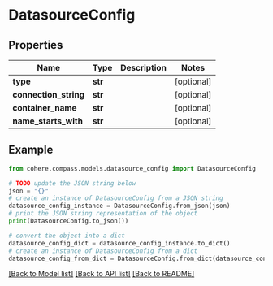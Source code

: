 # DatasourceConfig


## Properties

Name | Type | Description | Notes
------------ | ------------- | ------------- | -------------
**type** | **str** |  | [optional] 
**connection_string** | **str** |  | [optional] 
**container_name** | **str** |  | [optional] 
**name_starts_with** | **str** |  | [optional] 

## Example

```python
from cohere.compass.models.datasource_config import DatasourceConfig

# TODO update the JSON string below
json = "{}"
# create an instance of DatasourceConfig from a JSON string
datasource_config_instance = DatasourceConfig.from_json(json)
# print the JSON string representation of the object
print(DatasourceConfig.to_json())

# convert the object into a dict
datasource_config_dict = datasource_config_instance.to_dict()
# create an instance of DatasourceConfig from a dict
datasource_config_from_dict = DatasourceConfig.from_dict(datasource_config_dict)
```
[[Back to Model list]](../README.md#documentation-for-models) [[Back to API list]](../README.md#documentation-for-api-endpoints) [[Back to README]](../README.md)


